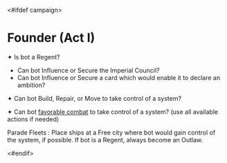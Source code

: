 <#ifdef campaign>
# Founder (Act I)

✦ Is bot a Regent?

- Can bot Influence or Secure the Imperial Council?
- Can bot Influence or Secure a card which would enable it to declare an ambition?

✦ Can bot Build, Repair, or Move to take control of a system?

✦ Can bot <ins>favorable combat</ins> to take control of a system? (use all available actions if needed)

Parade Fleets
: Place ships at a Free city where bot would gain control of the system, if possible. If bot is a Regent, always become an Outlaw.

<div class="pagebreak"> </div>
<#endif>